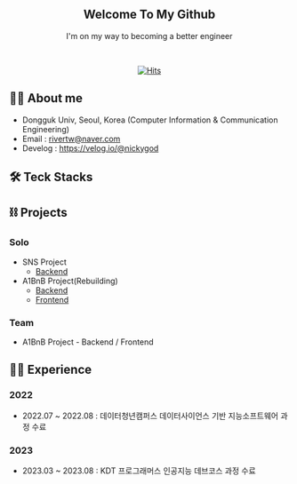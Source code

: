 <div align="center">

  
<h2> Welcome To My Github </h2> 
  
  I'm on my way to becoming a better engineer <br>
  
  
 <div align="center">
    <br>
   
[![Hits](https://hits.seeyoufarm.com/api/count/incr/badge.svg?url=https%3A%2F%2Fgithub.com%2Frivertw777%2Fhit-counter&count_bg=%2379C83D&title_bg=%23555555&icon=&icon_color=%23E7E7E7&title=hits&edge_flat=false)](https://hits.seeyoufarm.com)

</div>
  
</div>

## 🧑‍💻 About me
- Dongguk Univ, Seoul, Korea (Computer Information & Communication Engineering)
- Email : rivertw@naver.com
- Develog : https://velog.io/@nickygod
  
## 🛠️ Teck Stacks

## ⛓ Projects
### Solo
- SNS Project
  - [Backend](https://github.com/rivertw777/SNS-Backend)
- A1BnB Project(Rebuilding)
  - [Backend](https://github.com/rivertw777/A1BnB-Backend)
  - [Frontend](https://github.com/rivertw777/A1BnB-Frontend)
### Team
- A1BnB Project - Backend / Frontend

## 🏃‍♀️ Experience
### 2022
- 2022.07 ~ 2022.08 : 데이터청년캠퍼스 데이터사이언스 기반 지능소프트웨어 과정 수료
### 2023
- 2023.03 ~ 2023.08 : KDT 프로그래머스 인공지능 데브코스 과정 수료


